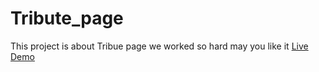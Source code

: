 
# Tribute_page
 This project is about Tribue page we worked so hard may you like it
 [Live Demo](  https://behishta-nazari.github.io/Turbuepage/)
